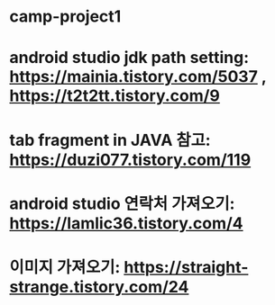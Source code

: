 # camp-project1

# android studio jdk path setting: https://mainia.tistory.com/5037 , https://t2t2tt.tistory.com/9

# tab fragment in JAVA 참고: https://duzi077.tistory.com/119
# android studio 연락처 가져오기: https://lamlic36.tistory.com/4
# 이미지 가져오기: https://straight-strange.tistory.com/24
